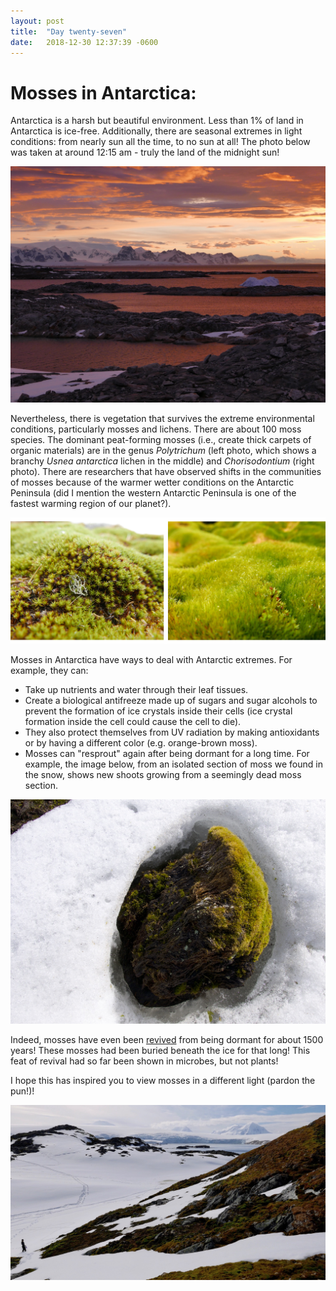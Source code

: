 ```yaml
---
layout: post
title:  "Day twenty-seven"
date:   2018-12-30 12:37:39 -0600
---
```


# Mosses in Antarctica: 
Antarctica is a harsh but beautiful environment. Less than 1% of land in Antarctica is ice-free. Additionally, there are seasonal extremes in light conditions: from nearly sun all the time, to no sun at all! The photo below was taken at around 12:15 am - truly the land of the midnight sun! 

![Sunset on December 29](/assets/blog_photos/181230/p1070015.jpg)

Nevertheless, there is vegetation that survives the extreme environmental conditions, particularly mosses and lichens. There are about 100 moss species. The dominant peat-forming mosses (i.e., create thick carpets of organic materials) are in the genus *Polytrichum* (left photo, which shows a branchy *Usnea antarctica* lichen in the middle) and *Chorisodontium* (right photo). There are researchers that have observed shifts in the  communities of mosses because of the warmer wetter conditions on the Antarctic Peninsula (did I mention the western Antarctic Peninsula is one of the fastest warming region of our planet?).

![Polytrichum and Chorisodontium](/assets/blog_photos/181230/181230_moss.jpg)

Mosses in Antarctica have ways to deal with Antarctic extremes. For example, they can:
* Take up nutrients and water through their leaf tissues.
* Create a biological antifreeze made up of sugars and sugar alcohols to prevent the formation of ice crystals inside their cells (ice crystal formation inside the cell could cause the cell to die). 
* They also protect themselves from UV radiation by making antioxidants or by having a different color (e.g. orange-brown moss). 
* Mosses can "resprout" again after being dormant for a long time. For example, the image below, from an isolated section of moss we found in the snow, shows new shoots growing from a seemingly dead moss section.

![New growth](/assets/blog_photos/181230/p1060763.jpg)

Indeed, mosses have even been [revived](https://phys.org/news/2014-03-antarctic-moss-years-ice.html) from being dormant for about 1500 years! These mosses had been buried beneath the ice for that long! This feat of revival had so far been shown in microbes, but not plants!

I hope this has inspired you to view mosses in a different light (pardon the pun!)!

![Verdant green on Litchfield Island](/assets/blog_photos/181230/20181230_screenshot.jpg)


